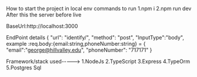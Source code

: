 How to start the project in local env
 commands to run
 1.npm i
 2.npm run dev
After this the server before live

BaseUrl:http://localhost:3000

EndPoint details
    {
        "url": "identify/",
        "method": "post",
        "InputType":"body",
        example :req.body:{email:string,phoneNumber:string} = {
                                "email":"george@hillvalley.edu",
                                "phoneNumber": "717171"
                            }


Framework/stack used----->
1.NodeJs
2.TypeScript
3.Express
4.TypeOrm
5.Postgres Sql
